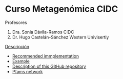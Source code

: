 # Curso Metagenómica CIDC 



Profesores 

1. Dra. Sonia Dávila-Ramos    CIDC
2. Dr. Hugo Castelán-Sánchez  Western Univisertiy



[Descripción](#Descripción)
- [Recommended immplementation](#Recommended-immplementation)
- [Example](#Example)
- [Description of this GitHub repository](#Description-of-this-GitHub-repository)
- [Pfams network](#Pfams-network)
